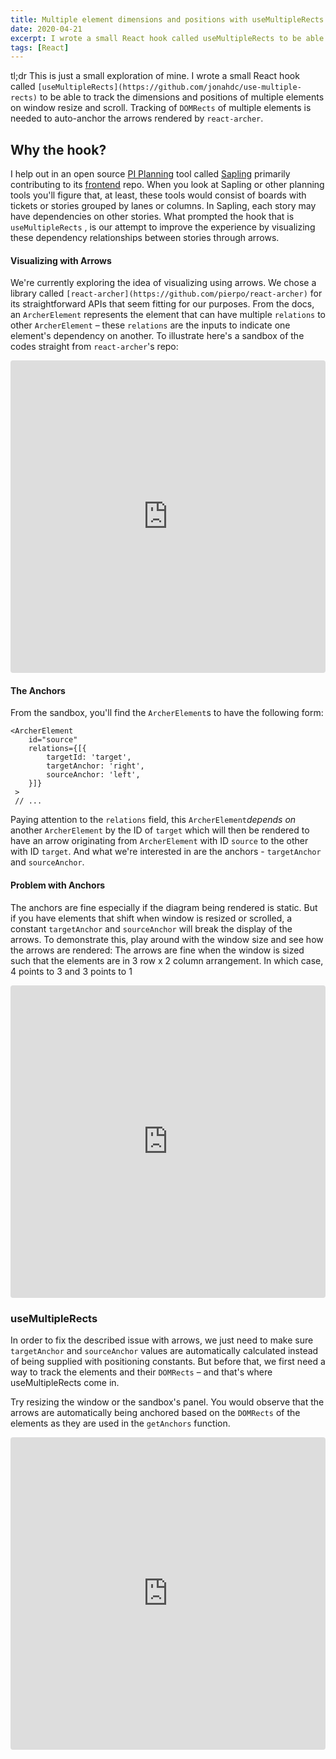 ```yaml
---
title: Multiple element dimensions and positions with useMultipleRects
date: 2020-04-21
excerpt: I wrote a small React hook called useMultipleRects to be able to track the dimensions and positions of multiple elements on window resize and scroll.
tags: [React]
---
```


tl;dr This is just a small exploration of mine. I wrote a small React hook called `[useMultipleRects](https://github.com/jonahdc/use-multiple-rects)` to be able to track the dimensions and positions of multiple elements on window resize and scroll. Tracking of `DOMRects` of multiple elements is needed to auto-anchor the arrows rendered by `react-archer`.

## Why the hook?

I help out in an open source [PI Planning](https://www.scaledagileframework.com/program-increment/) tool called [Sapling](https://www.github.com/srcclr/sapling) primarily contributing to its [frontend](https://www.github.com/srcclr/sapling-frontend) repo. When you look at Sapling or other planning tools you'll figure that, at least, these tools would consist of boards with tickets or stories grouped by lanes or columns. In Sapling, each story may have dependencies on other stories. What prompted the hook that is `useMultipleRects` , is our attempt to improve the experience by visualizing these dependency relationships between stories through arrows.

#### Visualizing with Arrows

We're currently exploring the idea of visualizing using arrows. We chose a library called `[react-archer](https://github.com/pierpo/react-archer)` for its straightforward APIs that seem fitting for our purposes. From the docs, an `ArcherElement` represents the element that can have multiple `relations` to other `ArcherElement` – these `relations` are the inputs to indicate one element's dependency on another. To illustrate here's a sandbox of the codes straight from `react-archer`'s repo:

<iframe src="https://codesandbox.io/embed/hungry-sunset-7zj36?fontsize=14&hidenavigation=1&theme=dark&view=preview"
     style="width:100%; height:500px; border:0; border-radius: 4px; overflow:hidden;"
     title="hungry-sunset-7zj36"
     allow="accelerometer; ambient-light-sensor; camera; encrypted-media; geolocation; gyroscope; hid; microphone; midi; payment; usb; vr; xr-spatial-tracking"
     sandbox="allow-forms allow-modals allow-popups allow-presentation allow-same-origin allow-scripts"
   ></iframe>

#### The Anchors

From the sandbox, you'll find the `ArcherElement`s to have the following form:

    <ArcherElement
        id="source"
        relations={[{
            targetId: 'target',
            targetAnchor: 'right',
            sourceAnchor: 'left',
        }]}
     >
     // ...

Paying attention to the `relations` field, this `ArcherElement`_depends on_ another `ArcherElement` by the ID of `target` which will then be rendered to have an arrow originating from `ArcherElement` with ID `source` to the other with ID `target`. And what we're interested in are the anchors - `targetAnchor` and `sourceAnchor`.

#### Problem with Anchors

The anchors are fine especially if the diagram being rendered is static. But if you have elements that shift when window is resized or scrolled, a constant `targetAnchor` and `sourceAnchor` will break the display of the arrows. To demonstrate this, play around with the window size and see how the arrows are rendered:
The arrows are fine when the window is sized such that the elements are in 3 row x 2 column arrangement. In which case, 4 points to 3 and 3 points to 1

<iframe src="https://codesandbox.io/embed/runtime-rgb-jr00c?fontsize=14&hidenavigation=1&theme=dark&view=preview"
     style="width:100%; height:500px; border:0; border-radius: 4px; overflow:hidden;"
     title="runtime-rgb-jr00c"
     allow="accelerometer; ambient-light-sensor; camera; encrypted-media; geolocation; gyroscope; hid; microphone; midi; payment; usb; vr; xr-spatial-tracking"
     sandbox="allow-forms allow-modals allow-popups allow-presentation allow-same-origin allow-scripts"
   ></iframe>

### useMultipleRects

In order to fix the described issue with arrows, we just need to make sure `targetAnchor` and `sourceAnchor` values are automatically calculated instead of being supplied with positioning constants. But before that, we first need a way to track the elements and their `DOMRects` – and that's where useMultipleRects come in.

Try resizing the window or the sandbox's panel. You would observe that the arrows are automatically being anchored based on the `DOMRects` of the elements as they are used in the `getAnchors` function.

<iframe src="https://codesandbox.io/embed/practical-shtern-r0mxd?fontsize=14&hidenavigation=1&theme=dark"
     style="width:100%; height:500px; border:0; border-radius: 4px; overflow:hidden;"
     title="practical-shtern-r0mxd"
     allow="accelerometer; ambient-light-sensor; camera; encrypted-media; geolocation; gyroscope; hid; microphone; midi; payment; usb; vr; xr-spatial-tracking"
     sandbox="allow-forms allow-modals allow-popups allow-presentation allow-same-origin allow-scripts"
   ></iframe>
